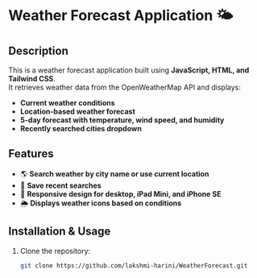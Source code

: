 # Weather Forecast Application 🌤️

## Description
This is a weather forecast application built using **JavaScript, HTML, and Tailwind CSS**.  
It retrieves weather data from the OpenWeatherMap API and displays:
- **Current weather conditions**
- **Location-based weather forecast**
- **5-day forecast with temperature, wind speed, and humidity**
- **Recently searched cities dropdown**

## Features
- 🌎 **Search weather by city name or use current location**
- 📌 **Save recent searches**
- 📱 **Responsive design for desktop, iPad Mini, and iPhone SE**
- 🌦️ **Displays weather icons based on conditions**

## Installation & Usage
1. Clone the repository:
   ```sh
   git clone https://github.com/lakshmi-harini/WeatherForecast.git
